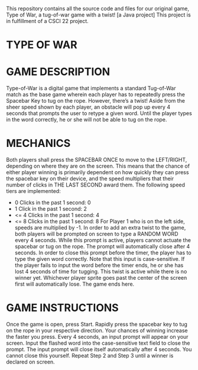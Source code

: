 This repository contains all the source code and files for our original game, Type of War, a tug-of-war game with a twist! [a Java project]
This project is in fulfillment of a CSCI 22 project.

#  TYPE OF WAR
#  GAME DESCRIPTION
Type-of-War is a digital game that implements a standard Tug-of-War match as the base game wherein each player has to repeatedly press the Spacebar Key to tug on the rope. However, there’s a twist! Aside from the sheer speed shown by each player, an obstacle will pop up every 4 seconds that prompts the user to retype a given word. Until the player types in the word correctly, he or she will not be able to tug on the rope.

#  MECHANICS
Both players shall press the SPACEBAR ONCE to move to the LEFT/RIGHT, depending on where they are on the screen.
This means that the chance of either player winning is primarily dependent on how quickly they can press the spacebar key on their device, and the speed multipliers that their number of clicks in THE LAST SECOND award them.
The following speed tiers are implemented:
  - 0 Clicks in the past 1 second: 0
  - 1 Click in the past 1 second: 2
  - <= 4 Clicks in the past 1 second: 4
  - <= 8 Clicks in the past 1 second: 8
For Player 1 who is on the left side, speeds are multiplied by -1.
In order to add an extra twist to the game, both players will be prompted on screen to type a RANDOM WORD every 4 seconds.
While this prompt is active, players cannot actuate the spacebar or tug on the rope.
The prompt will automatically close after 4 seconds.
In order to close this prompt before the timer, the player has to type the given word correctly. Note that this input is case-sensitive.
If the player fails to input the word before the timer ends, he or she has lost 4 seconds of time for tugging. 
This twist is active while there is no winner yet.
Whichever player sprite goes past the center of the screen first will automatically lose. The game ends here.

# GAME INSTRUCTIONS
Once the game is open, press Start. 
Rapidly press the spacebar key to tug on the rope in your respective direction. Your chances of winning increase the faster you press.
Every 4 seconds, an input prompt will appear on your screen. Input the flashed word into the case-sensitive text field to close the prompt. The input prompt will close itself automatically after 4 seconds. You cannot close this yourself.
Repeat Step 2 and Step 3 until a winner is declared on screen.
